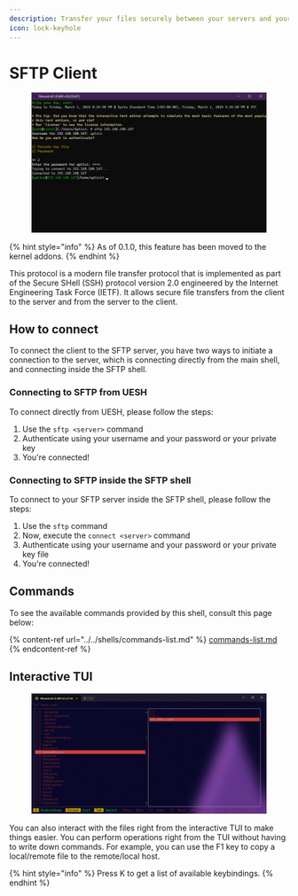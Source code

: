 ```yaml
---
description: Transfer your files securely between your servers and your PC
icon: lock-keyhole
---
```


# SFTP Client

<figure><img src="../../../../.gitbook/assets/004-sftp.png" alt=""><figcaption></figcaption></figure>

{% hint style="info" %}
As of 0.1.0, this feature has been moved to the kernel addons.
{% endhint %}

This protocol is a modern file transfer protocol that is implemented as part of the Secure SHell (SSH) protocol version 2.0 engineered by the Internet Engineering Task Force (IETF). It allows secure file transfers from the client to the server and from the server to the client.

## How to connect

To connect the client to the SFTP server, you have two ways to initiate a connection to the server, which is connecting directly from the main shell, and connecting inside the SFTP shell.

### Connecting to SFTP from UESH

To connect directly from UESH, please follow the steps:

1. Use the `sftp <server>` command
2. Authenticate using your username and your password or your private key
3. You're connected!

### Connecting to SFTP inside the SFTP shell

To connect to your SFTP server inside the SFTP shell, please follow the steps:

1. Use the `sftp` command
2. Now, execute the `connect <server>` command
3. Authenticate using your username and your password or your private key file
4. You're connected!

## Commands

To see the available commands provided by this shell, consult this page below:

{% content-ref url="../../shells/commands-list.md" %}
[commands-list.md](../../shells/commands-list.md)
{% endcontent-ref %}

## Interactive TUI

<figure><img src="../../../../.gitbook/assets/image (1) (1).png" alt=""><figcaption></figcaption></figure>

You can also interact with the files right from the interactive TUI to make things easier. You can perform operations right from the TUI without having to write down commands. For example, you can use the F1 key to copy a local/remote file to the remote/local host.

{% hint style="info" %}
Press K to get a list of available keybindings.
{% endhint %}
